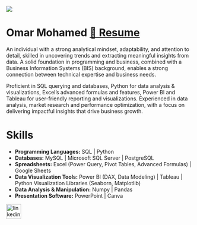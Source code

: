 ![](https://t3.ftcdn.net/jpg/07/11/26/60/360_F_711266053_vk4mgNhKyUXqFgxEuQ8xOQkKQ03fg7Vj.jpg)

# Omar Mohamed [📄 Resume]([https://drive.google.com/file/d/1YLfrQALkHCQZqHgI4b84CRiwMD6J21BN/view?usp=sharing](https://drive.google.com/file/d/1Gw3755qPBzTUpwmvNTl9k7AG46yCDFeV/view?usp=sharing))

An individual with a strong analytical mindset, adaptability, and attention to detail, skilled in uncovering trends and extracting meaningful insights from data.
A solid foundation in programming and business, combined with a Business Information Systems (BIS) background, enables a strong connection between technical expertise and business needs.

Proficient in SQL querying and databases, Python for data analysis & visualizations, Excel’s advanced formulas and features, Power BI and Tableau for user-friendly reporting and visualizations.
Experienced in data analysis, market research and performance optimization, with a focus on delivering impactful insights that drive business growth.

# Skills
- **Programming Languages:** SQL | Python  
- **Databases:** MySQL | Microsoft SQL Server | PostgreSQL  
- **Spreadsheets:** Excel (Power Query, Pivot Tables, Advanced Formulas) | Google Sheets  
- **Data Visualization Tools:** Power BI (DAX, Data Modeling) | Tableau | Python Visualization Libraries (Seaborn, Matplotlib)  
- **Data Analysis & Manipulation:** Numpy | Pandas  
- **Presentation Software:** PowerPoint | Canva  



[<img src='https://cdn.jsdelivr.net/npm/simple-icons@3.0.1/icons/linkedin.svg' alt='linkedin' height='40'>](https://www.linkedin.com/in/omar-mohamed1111//)  

